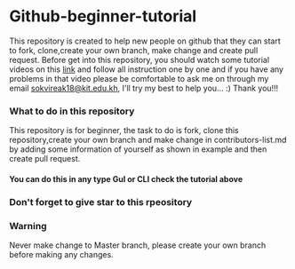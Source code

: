 # Github-beginner-tutorial
This repository is created to help new people on github that they can start to fork, clone,create your own branch, make change and create pull request.
Before get into this repository, you should watch some tutorial videos on this  [link](https://egghead.io/lessons/javascript-introduction-to-github) and follow all instruction one by one and if you have any problems in that video please be comfortable to ask me on through my email sokvireak18@kit.edu.kh, I'll try my best to help you... :) Thank you!!!

### What to do in this repository

This repository is for beginner, the task to do is fork, clone this repository,create your own branch and make change in contributors-list.md by adding some information of yourself as shown in example and then create pull request.
#### You can do this in any type GuI or CLI check the tutorial above

### Don't forget to give star to this rpeository
### Warning
Never make change to Master branch, please create your own branch before making any changes.
